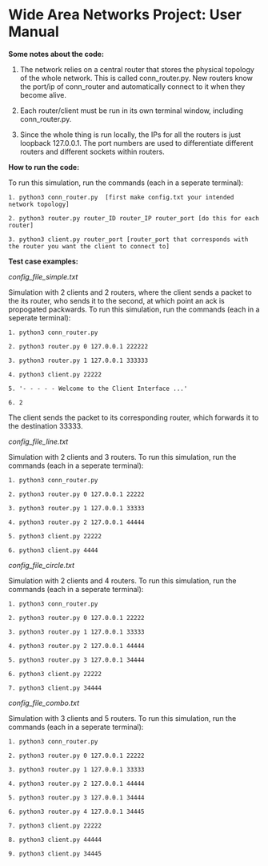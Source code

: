 # Wide Area Networks Project: User Manual

**Some notes about the code:**

1. The network relies on a central router that stores the physical topology of the whole network. This is called conn_router.py. New routers know the port/ip of conn_router and automatically connect to it when they become alive. 

2. Each router/client must be run in its own terminal window, including conn_router.py.

3. Since the whole thing is run locally, the IPs for all the routers is just loopback 127.0.0.1. The port numbers are used to differentiate different routers and different sockets within routers. 

**How to run the code:**

To run this simulation, run the commands (each in a seperate terminal): 
```
1. python3 conn_router.py  [first make config.txt your intended network topology]
```
```
2. python3 router.py router_ID router_IP router_port [do this for each router]
```
```
3. python3 client.py router_port [router_port that corresponds with the router you want the client to connect to]
```

**Test case examples:**

*config_file_simple.txt*

Simulation with 2 clients and 2 routers, where the client sends a packet to the its router, who sends it to the second, at which point an ack is propogated packwards. To run this simulation, run the commands (each in a seperate terminal): 
```
1. python3 conn_router.py  
```
```
2. python3 router.py 0 127.0.0.1 222222
```
```
3. python3 router.py 1 127.0.0.1 333333 
```
```
4. python3 client.py 22222
```
```
5. '- - - - - Welcome to the Client Interface ...' 
```
```
6. 2 
```
The client sends the packet to its corresponding router, which forwards it to the destination 33333.



*config_file_line.txt*

Simulation with 2 clients and 3 routers. To run this simulation, run the commands (each in a seperate terminal): 
```
1. python3 conn_router.py  
```
```
2. python3 router.py 0 127.0.0.1 22222
```
```
3. python3 router.py 1 127.0.0.1 33333
```
```
4. python3 router.py 2 127.0.0.1 44444
```
```
5. python3 client.py 22222
```
```
6. python3 client.py 4444
```



*config_file_circle.txt*

Simulation with 2 clients and 4 routers. To run this simulation, run the commands (each in a seperate terminal): 
```
1. python3 conn_router.py  
```
```
2. python3 router.py 0 127.0.0.1 22222
```
```
3. python3 router.py 1 127.0.0.1 33333
```
```
4. python3 router.py 2 127.0.0.1 44444
```
```
5. python3 router.py 3 127.0.0.1 34444
```
```
6. python3 client.py 22222
```
```
7. python3 client.py 34444
```



*config_file_combo.txt*

Simulation with 3 clients and 5 routers. To run this simulation, run the commands (each in a seperate terminal): 
```
1. python3 conn_router.py  
```
```
2. python3 router.py 0 127.0.0.1 22222
```
```
3. python3 router.py 1 127.0.0.1 33333
```
```
4. python3 router.py 2 127.0.0.1 44444
```
```
5. python3 router.py 3 127.0.0.1 34444
```
```
6. python3 router.py 4 127.0.0.1 34445
```
```
7. python3 client.py 22222
```
```
8. python3 client.py 44444
```
```
9. python3 client.py 34445
```
